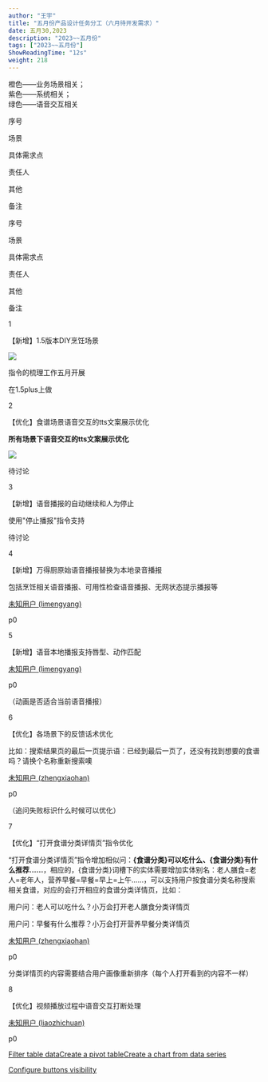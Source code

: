 ```yaml
---
author: "王宇"
title: "五月份产品设计任务分工（六月待开发需求）"
date: 五月30,2023
description: "2023~~五月份"
tags: ["2023~~五月份"]
ShowReadingTime: "12s"
weight: 218
---
```

橙色——业务场景相关；  
紫色——系统相关；  
绿色——语音交互相关

序号

场景

具体需求点

责任人

其他

备注

序号

场景

具体需求点

责任人

其他

备注

1

【新增】1.5版本DIY烹饪场景

![](/download/thumbnails/101819869/image2023-4-20_16-36-26.png?version=1&modificationDate=1683340820638&api=v2)

  

指令的梳理工作五月开展

在1.5plus上做

2

【优化】食谱场景语音交互的tts文案展示优化

**所有场景下语音交互的tts文案展示优化**

  

  

![](/download/attachments/101819869/image2023-5-9_17-11-9.png?version=1&modificationDate=1684499616194&api=v2)

待讨论

3

【新增】语音播报的自动继续和人为停止

使用"停止播报"指令支持

  

  

待讨论

4

【新增】万得厨原始语音播报替换为本地录音播报

包括烹饪相关语音播报、可用性检查语音播报、无网状态提示播报等

  

[未知用户 (limengyang)](/display/~limengyang)

p0

5

【新增】语音本地播报支持唇型、动作匹配

  

  

[未知用户 (limengyang)](/display/~limengyang)

p0

（动画是否适合当前语音播报）

6

【优化】各场景下的反馈话术优化

比如：搜索结果页的最后一页提示语：已经到最后一页了，还没有找到想要的食谱吗？请换个名称重新搜索噢

  

[未知用户 (zhengxiaohan)](/display/~zhengxiaohan)

p0

（追问失败标识什么时候可以优化）

7

【优化】“打开食谱分类详情页”指令优化

“打开食谱分类详情页”指令增加相似问：**{食谱分类}可以吃什么、{食谱分类}有什么推荐……**，相应的，{食谱分类}词槽下的实体需要增加实体别名：老人膳食=老人=老年人，营养早餐=早餐=早上=上午……，可以支持用户按食谱分类名称搜索相关食谱，对应的会打开相应的食谱分类详情页，比如：

用户问：老人可以吃什么？小万会打开老人膳食分类详情页

用户问：早餐有什么推荐？小万会打开营养早餐分类详情页

  

[未知用户 (zhengxiaohan)](/display/~zhengxiaohan)

p0

分类详情页的内容需要结合用户画像重新排序（每个人打开看到的内容不一样）

8

【优化】视频播放过程中语音交互打断处理

  

  

[未知用户 (liaozhichuan)](/display/~liaozhichuan)

p0

  

  

  

  

  

  

  

  

  

  

  

  

[Filter table data](#)[Create a pivot table](#)[Create a chart from data series](#)

[Configure buttons visibility](/users/tfac-settings.action)